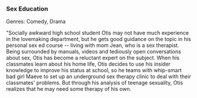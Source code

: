 ### Sex Education

Genres: Comedy, Drama

"Socially awkward high school student Otis may not have much experience in the lovemaking department, but he gets good guidance on the topic in his personal sex ed course -- living with mom Jean, who is a sex therapist.
Being surrounded by manuals, videos and tediously open conversations about sex, Otis has become a reluctant expert on the subject.
When his classmates learn about his home life, Otis decides to use his insider knowledge to improve his status at school, so he teams with whip-smart bad girl Maeve to set up an underground sex therapy clinic to deal with their classmates' problems.
But through his analysis of teenage sexuality, Otis realizes that he may need some therapy of his own.

